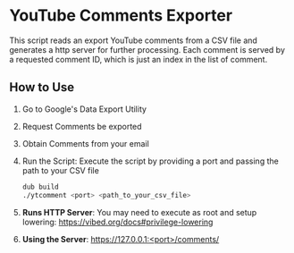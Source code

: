 # YouTube Comments Exporter

This script reads an export YouTube comments from a CSV file and generates a http server for further processing. Each comment is served by a requested comment ID, which is just an index in the list of comment.

## How to Use

1. Go to Google's Data Export Utility
2. Request Comments be exported
3. Obtain Comments from your email
4. Run the Script: Execute the script by providing a port and passing the path to your CSV file

   ```bash
   dub build
   ./ytcomment <port> <path_to_your_csv_file>
   ```

5. **Runs HTTP Server**: You may need to execute as root and setup lowering: https://vibed.org/docs#privilege-lowering

6. **Using the Server**: https://127.0.0.1:<port>/comments/<num>
